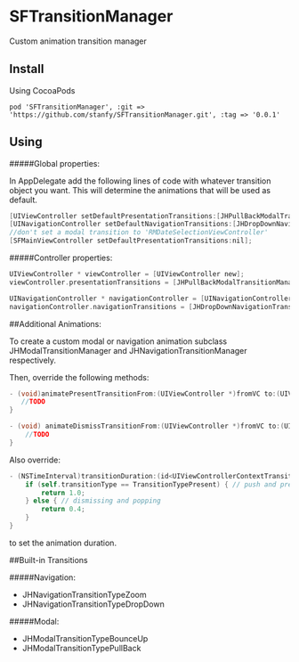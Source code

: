 # SFTransitionManager

Custom animation transition manager


Install
------

Using CocoaPods

```
pod 'SFTransitionManager', :git => 'https://github.com/stanfy/SFTransitionManager.git', :tag => '0.0.1'
```

Using
-----

#####Global properties:

In AppDelegate add the following lines of code with whatever transition object you want. This will determine the animations that will be used as default.
``` objective-c
[UIViewController setDefaultPresentationTransitions:[JHPullBackModalTransitionManager new]];
[UINavigationController setDefaultNavigationTransitions:[JHDropDownNavigationTransitionManager new]];
//don't set a modal transition to 'RMDateSelectionViewController'
[SFMainViewController setDefaultPresentationTransitions:nil];
```

#####Controller properties:

``` objective-c
UIViewController * viewController = [UIViewController new];
viewController.presentationTransitions = [JHPullBackModalTransitionManager new];
```

``` objective-c
UINavigationController * navigationController = [UINavigationController new];
navigationController.navigationTransitions = [JHDropDownNavigationTransitionManager new];
```
##Additional Animations:

To create a custom modal or navigation animation subclass JHModalTransitionManager and JHNavigationTransitionManager respectively.  

Then, override the following methods:  

```objective-c
- (void)animatePresentTransitionFrom:(UIViewController *)fromVC to:(UIViewController *)toVC withTransitionContext:(id<UIViewControllerContextTransitioning>)transitionContext {
   //TODO
}

- (void) animateDismissTransitionFrom:(UIViewController *)fromVC to:(UIViewController *)toVC withTransitionContext:(id<UIViewControllerContextTransitioning>)transitionContext {
    //TODO
}
```

Also override:

```objective-c
- (NSTimeInterval)transitionDuration:(id<UIViewControllerContextTransitioning>)transitionContext {
    if (self.transitionType == TransitionTypePresent) { // push and present
        return 1.0;
    } else { // dismissing and popping
        return 0.4;
    }
}
```
to set the animation duration. 

##Built-in Transitions

#####Navigation:
+ JHNavigationTransitionTypeZoom
+ JHNavigationTransitionTypeDropDown

#####Modal:
+ JHModalTransitionTypeBounceUp
+ JHModalTransitionTypePullBack
